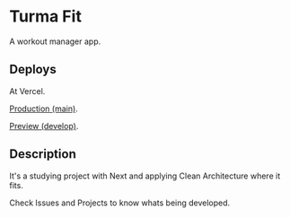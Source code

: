 # Turma Fit

A workout manager app.

## Deploys

At Vercel.

[Production (main)](https://turma-fit.vercel.app/).

[Preview (develop)](https://turma-fit-develop.vercel.app/).


## Description

It's a studying project with Next and applying Clean Architecture where it fits.

Check Issues and Projects to know whats being developed.
